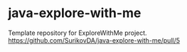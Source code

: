 # java-explore-with-me
Template repository for ExploreWithMe project.
https://github.com/SurikovDA/java-explore-with-me/pull/5
